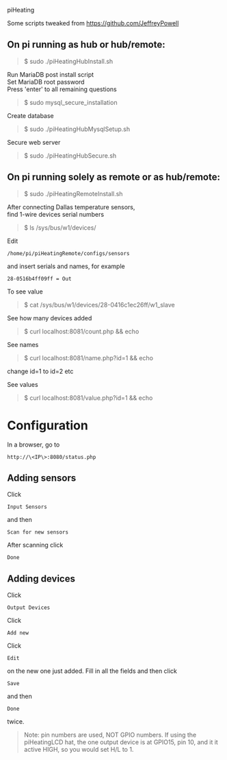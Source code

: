 piHeating  

Some scripts tweaked from https://github.com/JeffreyPowell  

On pi running as hub or hub/remote:
-----------------------------
>$ sudo ./piHeatingHubInstall.sh  

Run MariaDB post install script  
Set MariaDB root password  
Press 'enter'  to all remaining questions  
>$ sudo mysql_secure_installation  

Create database  
>$ sudo ./piHeatingHubMysqlSetup.sh  

Secure web server  
>$ sudo ./piHeatingHubSecure.sh  


On pi running solely as remote or as hub/remote:
-----------------------------
>$ sudo ./piHeatingRemoteInstall.sh  

After connecting Dallas temperature sensors,  
find 1-wire devices serial numbers  
>$ ls /sys/bus/w1/devices/  

Edit  

 	/home/pi/piHeatingRemote/configs/sensors
 
 and insert serials and names, for example  

	28-0516b4ff09ff = Out  

To see value  
>$ cat /sys/bus/w1/devices/28-0416c1ec26ff/w1_slave  

See how many devices added  
>$ curl localhost:8081/count.php && echo  

See names  
>$ curl localhost:8081/name.php?id=1 && echo  

change id=1 to id=2 etc  

See values  
>$ curl localhost:8081/value.php?id=1 && echo  

Configuration
==========
In a browser, go to  

	http://\<IP\>:8080/status.php
	
Adding sensors
----------
Click  

	Input Sensors
	
and then  

	Scan for new sensors
	
After scanning click  

	Done
	
Adding devices
----------
Click  

	Output Devices
	
Click  

	Add new
	
Click  

	Edit
	
on the new one just added.
Fill in all the fields and then click  

	Save
	
and then  

	Done

twice.
	
>Note: pin numbers are used, NOT GPIO numbers.
If using the piHeatingLCD hat, the one output device is at GPIO15, pin 10, and it it active HIGH, so you would set H/L to 1.  
















